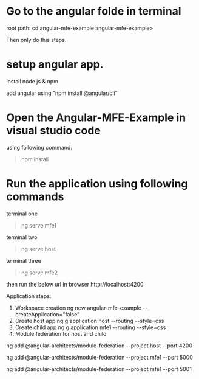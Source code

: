 # Go to the angular folde in terminal

root path: cd angular-mfe-example
angular-mfe-example> 

Then only do this steps.


# setup angular app.
install node js & npm

add angular using "npm install @angular/cli"

# Open the Angular-MFE-Example in visual studio code
using following command:
>npm install

# Run the application using following commands
terminal one
>ng serve mfe1

terminal two
>ng serve host

terminal three
>ng serve mfe2

then run the below url in browser
http://localhost:4200


Application steps:
1.	Workspace creation
ng new angular-mfe-example --createApplication="false" 
2.	Create host app
ng g application host --routing --style=css 
3.	Create child app
ng g application mfe1 --routing --style=css
4.	Module federation for host and child


ng add @angular-architects/module-federation --project host --port 4200

ng add @angular-architects/module-federation --project mfe1 --port 5000

ng add @angular-architects/module-federation --project mfe1 --port 5001

